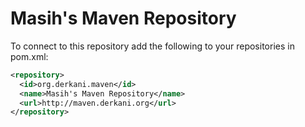 Masih's Maven Repository
===========================

To connect to this repository add the following to your repositories in pom.xml:

``` xml
<repository>
  <id>org.derkani.maven</id>
  <name>Masih's Maven Repository</name>
  <url>http://maven.derkani.org</url>
</repository>
```
